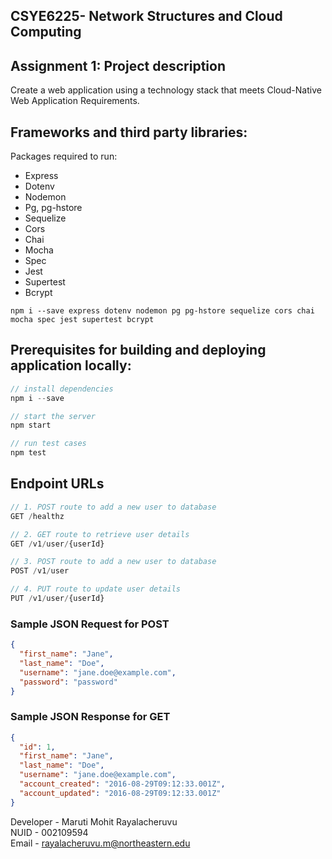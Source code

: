 ## CSYE6225- Network Structures and Cloud Computing

## Assignment 1: Project description

Create a web application using a technology stack that meets Cloud-Native Web Application Requirements.

## Frameworks and third party libraries:

Packages required to run:
- Express
- Dotenv
- Nodemon
- Pg, pg-hstore
- Sequelize
- Cors
- Chai
- Mocha
- Spec
- Jest
- Supertest
- Bcrypt

```
npm i --save express dotenv nodemon pg pg-hstore sequelize cors chai mocha spec jest supertest bcrypt
```

## Prerequisites for building and deploying application locally:

```javascript
// install dependencies
npm i --save

// start the server
npm start

// run test cases
npm test
```

## Endpoint URLs

```javascript
// 1. POST route to add a new user to database
GET /healthz

// 2. GET route to retrieve user details
GET /v1/user/{userId}

// 3. POST route to add a new user to database
POST /v1/user

// 4. PUT route to update user details
PUT /v1/user/{userId}
```

### Sample JSON Request for POST


```json
{
  "first_name": "Jane",
  "last_name": "Doe",
  "username": "jane.doe@example.com",
  "password": "password"
}
```


### Sample JSON Response for GET
```json
{
  "id": 1,
  "first_name": "Jane",
  "last_name": "Doe",
  "username": "jane.doe@example.com",
  "account_created": "2016-08-29T09:12:33.001Z",
  "account_updated": "2016-08-29T09:12:33.001Z"
}
```

Developer - Maruti Mohit Rayalacheruvu <br>
NUID - 002109594 </br>
Email - rayalacheruvu.m@northeastern.edu